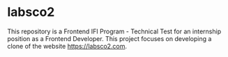 # labsco2
This repository is a Frontend IFI Program - Technical Test for an internship position as a Frontend Developer. This project focuses on developing a clone of the website https://labsco2.com.
